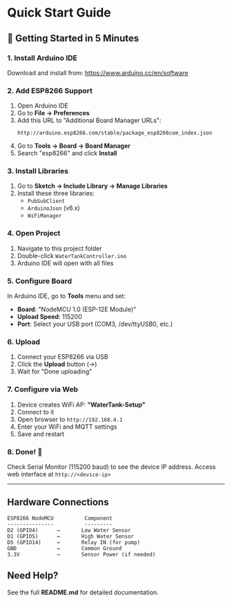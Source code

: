 # Quick Start Guide

## 🚀 Getting Started in 5 Minutes

### 1. Install Arduino IDE
Download and install from: https://www.arduino.cc/en/software

### 2. Add ESP8266 Support
1. Open Arduino IDE
2. Go to **File → Preferences**
3. Add this URL to "Additional Board Manager URLs":
   ```
   http://arduino.esp8266.com/stable/package_esp8266com_index.json
   ```
4. Go to **Tools → Board → Board Manager**
5. Search "esp8266" and click **Install**

### 3. Install Libraries
1. Go to **Sketch → Include Library → Manage Libraries**
2. Install these three libraries:
   - `PubSubClient`
   - `ArduinoJson` (v6.x)
   - `WiFiManager`

### 4. Open Project
1. Navigate to this project folder
2. Double-click `WaterTankController.ino`
3. Arduino IDE will open with all files

### 5. Configure Board
In Arduino IDE, go to **Tools** menu and set:
- **Board**: "NodeMCU 1.0 (ESP-12E Module)"
- **Upload Speed**: 115200
- **Port**: Select your USB port (COM3, /dev/ttyUSB0, etc.)

### 6. Upload
1. Connect your ESP8266 via USB
2. Click the **Upload** button (→)
3. Wait for "Done uploading"

### 7. Configure via Web
1. Device creates WiFi AP: **"WaterTank-Setup"**
2. Connect to it
3. Open browser to `http://192.168.4.1`
4. Enter your WiFi and MQTT settings
5. Save and restart

### 8. Done! 🎉
Check Serial Monitor (115200 baud) to see the device IP address.
Access web interface at `http://<device-ip>`

---

## Hardware Connections

```
ESP8266 NodeMCU          Component
---------------          ---------
D2 (GPIO4)      →       Low Water Sensor
D1 (GPIO5)      →       High Water Sensor
D5 (GPIO14)     →       Relay IN (for pump)
GND             →       Common Ground
3.3V            →       Sensor Power (if needed)
```

## Need Help?
See the full **README.md** for detailed documentation.
